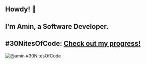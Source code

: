 ## Howdy! 👋
## I'm Amin, a Software Developer.
## #30NitesOfCode: [Check out my progress!](https://www.codedex.io/@amin/30-nites-of-code)  
  ![@amin #30NitesOfCode](https://www.codedex.io/api/petStatus?user=amin)
<!--
**aameensiddiqui/aameensiddiqui** is a ✨ _special_ ✨ repository because its `README.md` (this file) appears on your GitHub profile.

Here are some ideas to get you started:

- 🔭 I’m currently working on ...
- 🌱 I’m currently learning ...
- 👯 I’m looking to collaborate on ...
- 🤔 I’m looking for help with ...
- 💬 Ask me about ...
- 📫 How to reach me: ...
- 😄 Pronouns: ...
- ⚡ Fun fact: ...
-->

